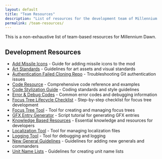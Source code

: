 ```yaml
---
layout: default
title: "Team Resources"
description: "List of resources for the development team of Millennium Dawn."
permalink: /team-resources/
---
```


This is a non-exhaustive list of team-based resources for Millennium Dawn.

## Development Resources

- [Add Missile Icons](Millennium-Dawn/dev-resources/add-missile-icons) - Guide for adding missile icons to the mod
- [Art Standards](Millennium-Dawn/dev-resources/art-stanadards) - Guidelines for art assets and visual standards
- [Authentication Failed Cloning Repo](Millennium-Dawn/dev-resources/authentication-failed-cloning-repo) - Troubleshooting Git authentication issues
- [Code Resource](Millennium-Dawn/dev-resources/code-resource) - Comprehensive code reference and examples
- [Code Stylization Guide](Millennium-Dawn/dev-resources/code-stylization-guide/) - Coding standards and style guidelines
- [Error & Debug Codes](Millennium-Dawn/dev-resources/error-debug-codes/) - Common error codes and debugging information
- [Focus Tree Lifecycle Checklist](Millennium-Dawn/dev-resources/focus-tree-lifecycle-checklist/) - Step-by-step checklist for focus tree development
- [Focus Tree Tool](Millennium-Dawn/dev-resources/focus-tree-tool/) - Tool for creating and managing focus trees
- [GFX Entry Generator](Millennium-Dawn/dev-resources/gfx-entry-generator/) - Script tutorial for generating GFX entries
- [Knowledge Based Resources](Millennium-Dawn/dev-resources/knowledge-based-resources/) - Essential knowledge and resources for developers
- [Localization Tool](Millennium-Dawn/dev-resources/localization-tool/) - Tool for managing localization files
- [Logging Tool](Millennium-Dawn/dev-resources/logging-tool/) - Tool for debugging and logging
- [New General Guidelines](Millennium-Dawn/dev-resources/new-general-guidelines/) - Guidelines for adding new generals and commanders
- [Unit Name Lists](Millennium-Dawn/dev-resources/unit-name-lists/) - Guidelines for creating unit name lists
